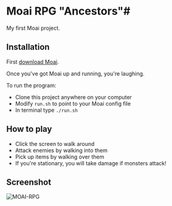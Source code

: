 # Moai RPG "Ancestors"#

My first Moai project.

## Installation ##

First [download Moai](http://getmoai.com/home/moai-sdk-download.html).

Once you've got Moai up and running, you're laughing.

To run the program:

* Clone this project anywhere on your computer
* Modify `run.sh` to point to your Moai config file
* In terminal type `./run.sh`

## How to play ##

* Click the screen to walk around
* Attack enemies by walking into them
* Pick up items by walking over them
* If you're stationary, you will take damage if monsters attack!

## Screenshot ##

![MOAI-RPG](http://i.imgur.com/Q1Ly9XV.png)
